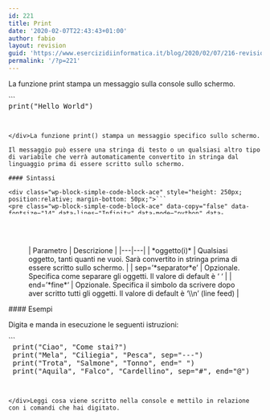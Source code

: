 ```yaml
---
id: 221
title: Print
date: '2020-02-07T22:43:43+01:00'
author: fabio
layout: revision
guid: 'https://www.esercizidiinformatica.it/blog/2020/02/07/216-revision-v1/'
permalink: '/?p=221'
---
```


La funzione print stampa un messaggio sulla console sullo schermo.

<div class="wp-block-simple-code-block-ace" style="height: 250px; position:relative; margin-bottom: 50px;">```
<pre class="wp-block-simple-code-block-ace" data-copy="false" data-fontsize="14" data-lines="Infinity" data-mode="python" data-showlines="true" data-theme="monokai" style="position:absolute;top:0;right:0;bottom:0;left:0">print("Hello World")

```

</div>La funzione print() stampa un messaggio specifico sullo schermo.

Il messaggio può essere una stringa di testo o un qualsiasi altro tipo di variabile che verrà automaticamente convertito in stringa dal linguaggio prima di essere scritto sullo schermo.

#### Sintassi

<div class="wp-block-simple-code-block-ace" style="height: 250px; position:relative; margin-bottom: 50px;">```
<pre class="wp-block-simple-code-block-ace" data-copy="false" data-fontsize="14" data-lines="Infinity" data-mode="python" data-showlines="true" data-theme="monokai" style="position:absolute;top:0;right:0;bottom:0;left:0">print(oggetto(i), sep=separatore, end=fine)

```

</div><figure class="wp-block-table">| Parametro | Descrizione |
|---|---|
| *oggetto(i)* | Qualsiasi oggetto, tanti quanti ne vuoi. Sarà convertito in stringa prima di essere scritto sullo schermo. |
| sep=’*separator*e’ | Opzionale. Specifica come separare gli oggetti. Il valore di default è ‘ ‘ |
| end=’*fine*‘ | Opzionale. Specifica il simbolo da scrivere dopo aver scritto tutti gli oggetti. Il valore di default è ‘\\n’ (line feed) |

</figure>#### Esempi

Digita e manda in esecuzione le seguenti istruzioni:

<div class="wp-block-simple-code-block-ace" style="height: 250px; position:relative; margin-bottom: 50px;">```
<pre class="wp-block-simple-code-block-ace" data-copy="false" data-fontsize="14" data-lines="Infinity" data-mode="python" data-showlines="true" data-theme="monokai" style="position:absolute;top:0;right:0;bottom:0;left:0"> print("Ciao", "Come stai?") 
 print("Mela", "Ciliegia", "Pesca", sep="---")
 print("Trota", "Salmone", "Tonno", end=" ")
 print("Aquila", "Falco", "Cardellino", sep="#", end="@")
 
```

</div>Leggi cosa viene scritto nella console e mettilo in relazione con i comandi che hai digitato.